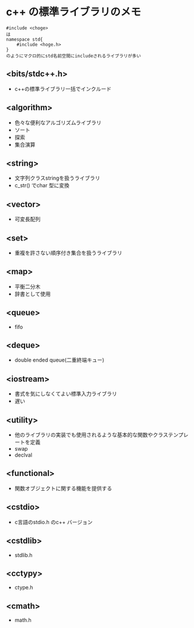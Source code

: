 # c++ の標準ライブラリのメモ
```
#include <choge>
は
namespace std{
	#include <hoge.h>
}
のようにマクロ的にstd名前空間にincludeされるライブラリが多い
```

## <bits/stdc++.h\>  
 - c++の標準ライブラリ一括でインクルード  

## <algorithm\> 
 - 色々な便利なアルゴリズムライブラリ
 - ソート
 - 探索
 - 集合演算  

## <string\> 
 - 文字列クラスstringを扱うライブラリ
 - c_str() でchar 型に変換

## <vector\>
 - 可変長配列

## <set\>
 - 重複を許さない順序付き集合を扱うライブラリ

## <map\>
 - 平衡二分木
 - 辞書として使用

## <queue\>
 - fifo

## <deque\>
 - double ended queue(二重終端キュー)

## <iostream\>
 - 書式を気にしなくてよい標準入力ライブラリ
 - 遅い

## <utility\>
 - 他のライブラリの実装でも使用されるような基本的な関数やクラステンプレートを定義
 - swap
 - declval

## <functional\>
 - 関数オブジェクトに関する機能を提供する

## <cstdio\> 
 - c言語のstdio.h のc++ バージョン  

## <cstdlib\>
 - stdlib.h

## <cctypy\>
 - ctype.h

## <cmath\>
 - math.h


